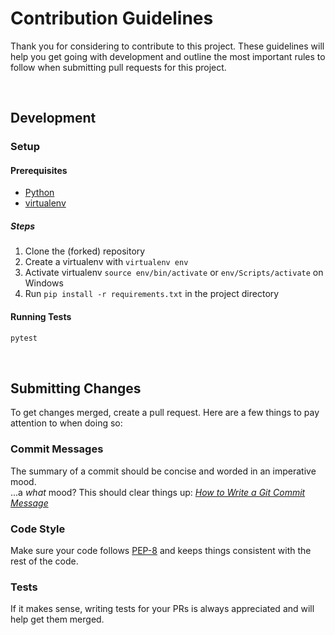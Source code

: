 # Contribution Guidelines

Thank you for considering to contribute to this project. These guidelines will help you get going with development and outline the most important rules to follow when submitting pull requests for this project.

<br/>

## Development

### Setup

#### Prerequisites

- [Python]
- [virtualenv]

##### Steps

1. Clone the (forked) repository
1. Create a virtualenv with `virtualenv env`
1. Activate virtualenv `source env/bin/activate` or `env/Scripts/activate` on Windows
1. Run `pip install -r requirements.txt` in the project directory

#### Running Tests

```bash
pytest
```

<br/>


## Submitting Changes

To get changes merged, create a pull request. Here are a few things to pay attention to when doing so: 

### Commit Messages

The summary of a commit should be concise and worded in an imperative mood.  
...a *what* mood? This should clear things up: *[How to Write a Git Commit Message][git-commit-message]*

### Code Style

Make sure your code follows [PEP-8](https://www.python.org/dev/peps/pep-0008/) and keeps things consistent with the rest of the code. 

### Tests

If it makes sense, writing tests for your PRs is always appreciated and will help get them merged.

[Python]: https://www.python.org/
[virtualenv]: https://virtualenv.pypa.io/
[git-commit-message]: https://chris.beams.io/posts/git-commit/